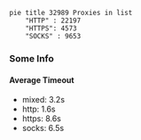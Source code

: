 
```mermaid
pie title 32989 Proxies in list
    "HTTP" : 22197
    "HTTPS": 4573
    "SOCKS" : 9653
```

### Some Info
#### Average Timeout

- mixed: 3.2s
- http: 1.6s
- https: 8.6s
- socks: 6.5s
